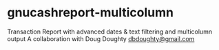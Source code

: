 # gnucashreport-multicolumn
Transaction Report with advanced dates &amp; text filtering and multicolumn output
A collaboration with Doug Doughty <dbdoughty@gmail.com>
